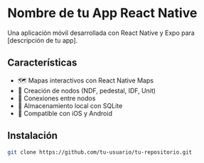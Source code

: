 # Nombre de tu App React Native

Una aplicación móvil desarrollada con React Native y Expo para [descripción de tu app].

## Características

- 🗺️ Mapas interactivos con React Native Maps
- 📍 Creación de nodos (NDF, pedestal, IDF, Unit)
- 🔗 Conexiones entre nodos
- 💾 Almacenamiento local con SQLite
- 📱 Compatible con iOS y Android

## Instalación

```bash
git clone https://github.com/tu-usuario/tu-repositorio.git